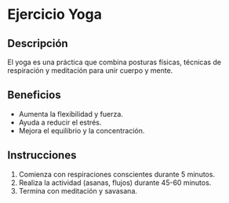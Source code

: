 # Ejercicio Yoga

## Descripción
El yoga es una práctica que combina posturas físicas, técnicas de respiración y meditación para unir cuerpo y mente.

## Beneficios
- Aumenta la flexibilidad y fuerza.
- Ayuda a reducir el estrés.
- Mejora el equilibrio y la concentración.

## Instrucciones

1. Comienza con respiraciones conscientes durante 5 minutos.
2. Realiza la actividad (asanas, flujos) durante 45-60 minutos.
3. Termina con meditación y savasana.
